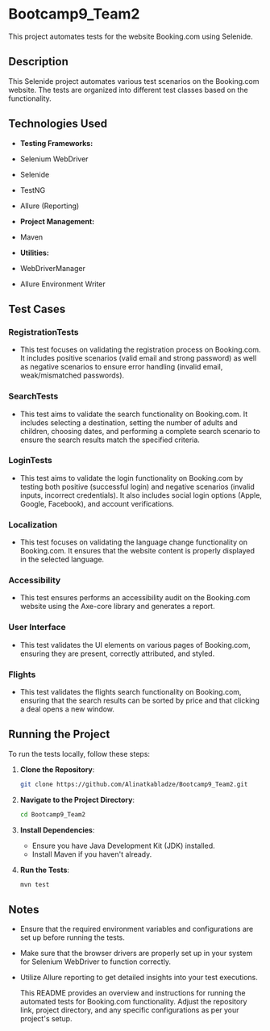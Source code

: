 # Bootcamp9_Team2
This project automates tests for the website Booking.com using Selenide.

## Description

This Selenide project automates various test scenarios on the Booking.com website. The tests are organized into different test classes based on the functionality.

## Technologies Used

* **Testing Frameworks:**
* Selenium WebDriver
* Selenide
* TestNG
* Allure (Reporting)

* **Project Management:**
* Maven

* **Utilities:**
* WebDriverManager
* Allure Environment Writer

## Test Cases

### RegistrationTests
* This test focuses on validating the registration process on Booking.com. It includes positive scenarios (valid email and strong password) as well as negative scenarios to ensure error handling (invalid email, weak/mismatched passwords).

### SearchTests
* This test aims to validate the search functionality on Booking.com. It includes selecting a destination, setting the number of adults and children, choosing dates, and performing a complete search scenario to ensure the search results match the specified criteria.

### LoginTests
* This test aims to validate the login functionality on Booking.com by testing both positive (successful login) and negative scenarios (invalid inputs, incorrect credentials). It also includes social login options (Apple, Google, Facebook), and account verifications.

### Localization
* This test focuses on validating the language change functionality on Booking.com. It ensures that the website content is properly displayed in the selected language.

### Accessibility 
* This test ensures performs an accessibility audit on the Booking.com website using the Axe-core library and generates a report.

### User Interface
* This test validates the UI elements on various pages of Booking.com, ensuring they are present, correctly attributed, and styled.

### Flights
* This test validates the flights search functionality on Booking.com, ensuring that the search results can be sorted by price and that clicking a deal opens a new window.

## Running the Project
To run the tests locally, follow these steps:

1. **Clone the Repository**:
    ```bash
    git clone https://github.com/Alinatkabladze/Bootcamp9_Team2.git
    ```

2. **Navigate to the Project Directory**:
    ```bash
    cd Bootcamp9_Team2
    ```

3. **Install Dependencies**:
    - Ensure you have Java Development Kit (JDK) installed.
    - Install Maven if you haven't already.

4. **Run the Tests**:
    ```bash
    mvn test
    ```
## Notes
* Ensure that the required environment variables and configurations are set up before running the tests.
* Make sure that the browser drivers are properly set up in your system for Selenium WebDriver to function correctly.
* Utilize Allure reporting to get detailed insights into your test executions.


  This README provides an overview and instructions for running the automated tests for Booking.com functionality. Adjust the repository link, project directory, and any specific configurations as per your project's setup.